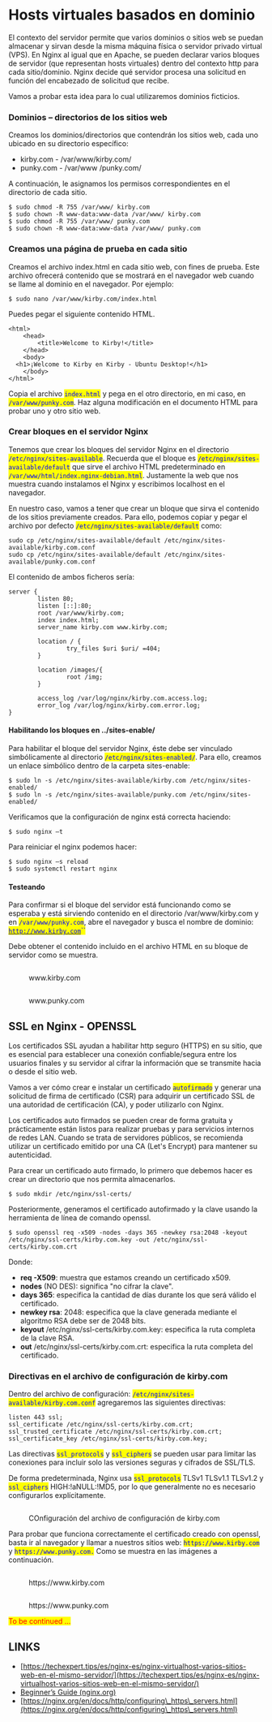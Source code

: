 # Hosts virtuales basados en dominio

El contexto del servidor permite que varios dominios o sitios web se puedan almacenar y sirvan desde la misma máquina física o servidor privado virtual (VPS). En Nginx al igual que en Apache, se pueden declarar varios bloques de servidor (que representan hosts virtuales) dentro del contexto http para cada sitio/dominio. Nginx decide qué servidor procesa una solicitud en función del encabezado de solicitud que recibe.

Vamos a probar esta idea para lo cual utilizaremos dominios ficticios.

### Dominios – directorios de los sitios web

Creamos los dominios/directorios que contendrán los sitios web, cada uno ubicado en su directorio específico:

* kirby.com - /var/www/kirby.com/
* punky.com - /var/www /punky.com/

A continuación, le asignamos los permisos correspondientes en el directorio de cada sitio.

```
$ sudo chmod -R 755 /var/www/ kirby.com
$ sudo chown -R www-data:www-data /var/www/ kirby.com
$ sudo chmod -R 755 /var/www/ punky.com
$ sudo chown -R www-data:www-data /var/www/ punky.com
```

### Creamos una página de prueba en cada sitio

Creamos el archivo index.html en cada sitio web, con fines de prueba. Este archivo ofrecerá contenido que se mostrará en el navegador web cuando se llame al dominio en el navegador. Por ejemplo:

```
$ sudo nano /var/www/kirby.com/index.html
```

Puedes pegar el siguiente contenido HTML.

```
<html>
    <head>
        <title>Welcome to Kirby!</title>
    </head>
    <body>
  <h1>¡Welcome to Kirby en Kirby - Ubuntu Desktop!</h1>
    </body>
</html>
```

Copia el archivo <mark style="color:blue;">`index.html`</mark> y pega en el otro directorio, en mi caso, en <mark style="color:blue;">`/var/www/punky.com`</mark>. Haz alguna modificación en el documento HTML para probar uno y otro sitio web.

### Crear bloques en el servidor Nginx

Tenemos que crear los bloques del servidor Nginx en el directorio <mark style="color:blue;">`/etc/nginx/sites-available`</mark>. Recuerda que el bloque es <mark style="color:blue;">`/etc/nginx/sites-available/default`</mark> que sirve el archivo HTML predeterminado en <mark style="color:blue;">`/var/www/html/index.nginx-debian.html`</mark>. Justamente la web que nos muestra cuando instalamos el Nginx y escribimos localhost en el navegador.

En nuestro caso, vamos a tener que crear un bloque que sirva el contenido de los sitios previamente creados. Para ello, podemos copiar y pegar el archivo por defecto <mark style="color:blue;">`/etc/nginx/sites-available/default`</mark> como:

```
sudo cp /etc/nginx/sites-available/default /etc/nginx/sites-available/kirby.com.conf
sudo cp /etc/nginx/sites-available/default /etc/nginx/sites-available/punky.com.conf
```

El contenido de ambos ficheros sería:

```
server {
        listen 80;
        listen [::]:80;
        root /var/www/kirby.com;
        index index.html;
        server_name kirby.com www.kirby.com;

        location / {
                try_files $uri $uri/ =404;
        }

        location /images/{
                root /img;
        }
        
        access_log /var/log/nginx/kirby.com.access.log;
        error_log /var/log/nginx/kirby.com.error.log;
}
```

#### Habilitando los bloques en ../sites-enable/

Para habilitar el bloque del servidor Nginx, éste debe ser vinculado simbólicamente al directorio <mark style="color:blue;">`/etc/nginx/sites-enabled/`</mark>. Para ello, creamos un enlace simbólico dentro de la carpeta sites-enable:

```
$ sudo ln -s /etc/nginx/sites-available/kirby.com /etc/nginx/sites-enabled/
$ sudo ln -s /etc/nginx/sites-available/punky.com /etc/nginx/sites-enabled/
```

Verificamos que la configuración de nginx está correcta haciendo:

```
$ sudo nginx –t                  
```

Para reiniciar el nginx podemos hacer:

```
$ sudo nginx –s reload
$ sudo systemctl restart nginx
```

#### Testeando

Para confirmar si el bloque del servidor está funcionando como se esperaba y está sirviendo contenido en el directorio /var/www/kirby.com y en <mark style="color:blue;">`/var/www/punky.com`</mark>, abre el navegador y busca el nombre de dominio: [<mark style="color:blue;">`http://www.kirby.com`</mark>](http://www.kirby.com)<mark style="color:blue;">``</mark>

Debe obtener el contenido incluido en el archivo HTML en su bloque de servidor como se muestra.

<figure><img src="../.gitbook/assets/image (18).png" alt=""><figcaption><p>www.kirby.com </p></figcaption></figure>

<figure><img src="../.gitbook/assets/image (64).png" alt=""><figcaption><p>www.punky.com </p></figcaption></figure>

## SSL en Nginx - OPENSSL

Los certificados SSL ayudan a habilitar http seguro (HTTPS) en su sitio, que es esencial para establecer una conexión confiable/segura entre los usuarios finales y su servidor al cifrar la información que se transmite hacia o desde el sitio web.

Vamos a ver cómo crear e instalar un certificado <mark style="color:blue;">`autofirmado`</mark> y generar una solicitud de firma de certificado (CSR) para adquirir un certificado SSL de una autoridad de certificación (CA), y poder utilizarlo con Nginx.

Los certificados auto firmados se pueden crear de forma gratuita y prácticamente están listos para realizar pruebas y para servicios internos de redes LAN. Cuando se trata de servidores públicos, se recomienda utilizar un certificado emitido por una CA (Let's Encrypt) para mantener su autenticidad.

Para crear un certificado auto firmado, lo primero que debemos hacer es crear un directorio que nos permita almacenarlos.

```
$ sudo mkdir /etc/nginx/ssl-certs/
```

Posteriormente, generamos el certificado autofirmado y la clave usando la herramienta de línea de comando openssl.

```
$ sudo openssl req -x509 -nodes -days 365 -newkey rsa:2048 -keyout /etc/nginx/ssl-certs/kirby.com.key -out /etc/nginx/ssl-certs/kirby.com.crt
```

&#x20;Donde:

* **req -X509**: muestra que estamos creando un certificado x509.
* **nodes** (NO DES): significa "no cifrar la clave".
* **days 365**: especifica la cantidad de días durante los que será válido el certificado.
* **newkey rsa**: 2048: especifica que la clave generada mediante el algoritmo RSA debe ser de 2048 bits.
* **keyout** /etc/nginx/ssl-certs/kirby.com.key: especifica la ruta completa de la clave RSA.
* **out** /etc/nginx/ssl-certs/kirby.com.crt: especifica la ruta completa del certificado.

### Directivas en el archivo de configuración de kirby.com

Dentro del archivo de configuración:  <mark style="color:blue;">`/etc/nginx/sites-available/kirby.com.conf`</mark> agregaremos las siguientes directivas:

```
listen 443 ssl;
ssl_certificate /etc/nginx/ssl-certs/kirby.com.crt;
ssl_trusted_certificate /etc/nginx/ssl-certs/kirby.com.crt;
ssl_certificate_key /etc/nginx/ssl-certs/kirby.com.key;
```

Las directivas <mark style="color:blue;">`ssl_protocols`</mark> y <mark style="color:blue;">`ssl_ciphers`</mark> se pueden usar para limitar las conexiones para incluir solo las versiones seguras y cifrados de SSL/TLS.

De forma predeterminada, Nginx usa <mark style="color:blue;">`ssl_protocols`</mark> TLSv1 TLSv1.1 TLSv1.2 y <mark style="color:blue;">`ssl_ciphers`</mark> HIGH:!aNULL:!MD5, por lo que generalmente no es necesario configurarlos explícitamente.

&#x20;

<figure><img src="../.gitbook/assets/image (19).png" alt=""><figcaption><p>COnfiguración del archivo de configuración de kirby.com </p></figcaption></figure>

Para probar que funciona correctamente el certificado creado con openssl, basta ir al navegador y llamar a nuestros sitios web: <mark style="color:blue;">`https://www.kirby.com`</mark> y <mark style="color:blue;">`https://www.punky.com.`</mark>  Como se muestra en las imágenes a continuación.

<figure><img src="../.gitbook/assets/image (57).png" alt=""><figcaption><p>https://www.kirby.com</p></figcaption></figure>

<figure><img src="../.gitbook/assets/image (17).png" alt=""><figcaption><p>https://www.punky.com</p></figcaption></figure>

<mark style="color:red;">To be continued ...</mark>

## LINKS

* [https://techexpert.tips/es/nginx-es/nginx-virtualhost-varios-sitios-web-en-el-mismo-servidor/](https://techexpert.tips/es/nginx-es/nginx-virtualhost-varios-sitios-web-en-el-mismo-servidor/)
* [Beginner’s Guide (nginx.org)](https://nginx.org/en/docs/beginners\_guide.html)
* [https://nginx.org/en/docs/http/configuring\_https\_servers.html](https://nginx.org/en/docs/http/configuring\_https\_servers.html)
